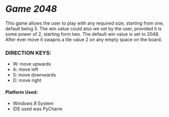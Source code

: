 # *Game 2048*

This game allows the user to play with any required size, starting from one, default being 5.
The win value could also we set by the user, provided it is some power of 2, starting form two.
The default win value is set to 2048.
After ever move it swapns a tile value 2 on any empty space on the board.



### DIRECTION KEYS:
- W: move upwards
- A: move left
- S: move downwards
- D: move right

####  Platform Used:
- Windows 8 System
- IDE used was PyCharm
